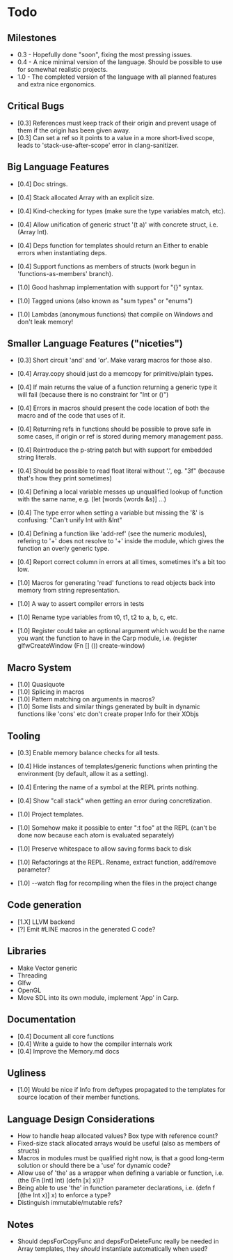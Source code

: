 # Todo

## Milestones
* 0.3 - Hopefully done "soon", fixing the most pressing issues.
* 0.4 - A nice minimal version of the language. Should be possible to use for somewhat realistic projects.
* 1.0 - The completed version of the language with all planned features and extra nice ergonomics.

## Critical Bugs
* [0.3] References must keep track of their origin and prevent usage of them if the origin has been given away.
* [0.3] Can set a ref so it points to a value in a more short-lived scope, leads to 'stack-use-after-scope' error in clang-sanitizer.

## Big Language Features
* [0.4] Doc strings.
* [0.4] Stack allocated Array with an explicit size.
* [0.4] Kind-checking for types (make sure the type variables match, etc).
* [0.4] Allow unification of generic struct '(t a)' with concrete struct, i.e. (Array Int).
* [0.4] Deps function for templates should return an Either to enable errors when instantiating deps.
* [0.4] Support functions as members of structs (work begun in 'functions-as-members' branch).

* [1.0] Good hashmap implementation with support for "{}" syntax.
* [1.0] Tagged unions (also known as "sum types" or "enums")
* [1.0] Lambdas (anonymous functions) that compile on Windows and don't leak memory!

## Smaller Language Features ("niceties")
* [0.3] Short circuit 'and' and 'or'. Make vararg macros for those also.

* [0.4] Array.copy should just do a memcopy for primitive/plain types.
* [0.4] If main returns the value of a function returning a generic type it will fail (because there is no constraint for "Int or ()")
* [0.4] Errors in macros should present the code location of both the macro and of the code that uses of it.
* [0.4] Returning refs in functions should be possible to prove safe in some cases, if origin or ref is stored during memory management pass.
* [0.4] Reintroduce the p-string patch but with support for embedded string literals.
* [0.4] Should be possible to read float literal without '.', eg. "3f" (because that's how they print sometimes)
* [0.4] Defining a local variable messes up unqualified lookup of function with the same name, e.g. (let [words (words &s)] ...)
* [0.4] The type error when setting a variable but missing the '&' is confusing: "Can't unify Int with &Int"
* [0.4] Defining a function like 'add-ref' (see the numeric modules), refering to '+' does not resolve to '+' inside the module, which gives the function an overly generic type.
* [0.4] Report correct column in errors at all times, sometimes it's a bit too low.

* [1.0] Macros for generating 'read' functions to read objects back into memory from string representation.
* [1.0] A way to assert compiler errors in tests
* [1.0] Rename type variables from t0, t1, t2 to a, b, c, etc.
* [1.0] Register could take an optional argument which would be the name you want the function to have in the Carp module, i.e. (register glfwCreateWindow (Fn [] ()) create-window)

## Macro System
* [1.0] Quasiquote
* [1.0] Splicing in macros
* [1.0] Pattern matching on arguments in macros?
* [1.0] Some lists and similar things generated by built in dynamic functions like 'cons' etc don't create proper Info for their XObjs

## Tooling
* [0.3] Enable memory balance checks for all tests.

* [0.4] Hide instances of templates/generic functions when printing the environment (by default, allow it as a setting).
* [0.4] Entering the name of a symbol at the REPL prints nothing.
* [0.4] Show "call stack" when getting an error during concretization.

* [1.0] Project templates.
* [1.0] Somehow make it possible to enter ":t foo" at the REPL (can't be done now because each atom is evaluated separately)
* [1.0] Preserve whitespace to allow saving forms back to disk
* [1.0] Refactorings at the REPL. Rename, extract function, add/remove parameter?
* [1.0] --watch flag for recompiling when the files in the project change

## Code generation
* [1.X] LLVM backend
* [?] Emit #LINE macros in the generated C code?

## Libraries
* Make Vector generic
* Threading
* Glfw
* OpenGL
* Move SDL into its own module, implement 'App' in Carp.

## Documentation
* [0.4] Document all core functions
* [0.4] Write a guide to how the compiler internals work
* [0.4] Improve the Memory.md docs

## Ugliness
* [1.0] Would be nice if Info from deftypes propagated to the templates for source location of their member functions.

## Language Design Considerations
* How to handle heap allocated values? Box type with reference count?
* Fixed-size stack allocated arrays would be useful (also as members of structs)
* Macros in modules must be qualified right now, is that a good long-term solution or should there be a 'use' for dynamic code?
* Allow use of 'the' as a wrapper when defining a variable or function, i.e. (the (Fn [Int] Int) (defn [x] x))?
* Being able to use 'the' in function parameter declarations, i.e. (defn f [(the Int x)] x) to enforce a type?
* Distinguish immutable/mutable refs?

## Notes
* Should depsForCopyFunc and depsForDeleteFunc really be needed in Array templates, they *should* instantiate automatically when used?
